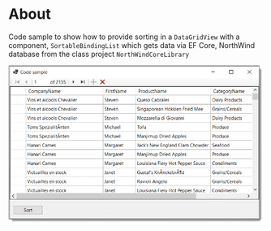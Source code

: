 ﻿# About

Code sample to show how to provide sorting in a `DataGridView` with a component, `SortableBindingList` which gets data via EF Core, NorthWind database from the class project `NorthWindCoreLibrary`

![Screenshot](assets/screenshot.png)